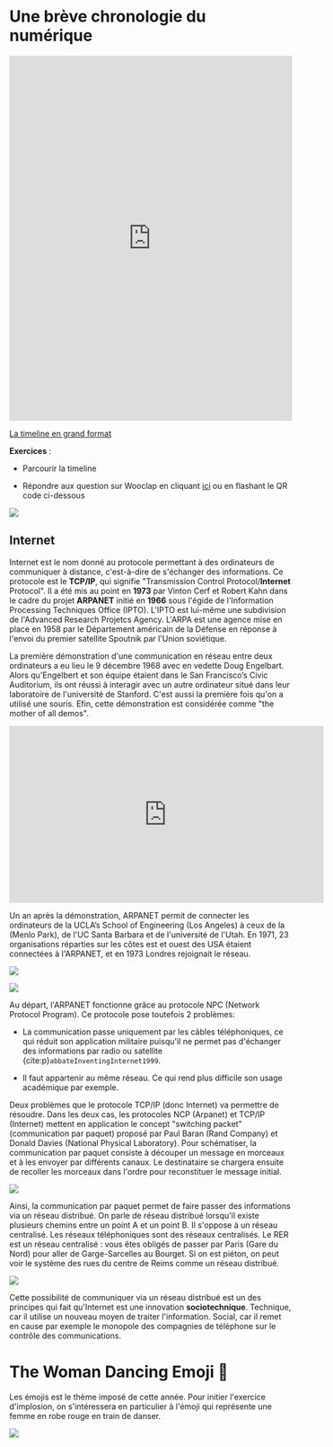# Une brève chronologie du numérique


<iframe src='https://cdn.knightlab.com/libs/timeline3/latest/embed/index.html?source=1ZgnK7tp0L8hBm3_MwlHLURJoUwD0Ro7ydz3KyVyDHmM&font=Default&lang=en&initial_zoom=2&height=650' width='100%' height='650' webkitallowfullscreen mozallowfullscreen allowfullscreen frameborder='0'></iframe>

[La timeline en grand format](https://cdn.knightlab.com/libs/timeline3/latest/embed/index.html?source=1ZgnK7tp0L8hBm3_MwlHLURJoUwD0Ro7ydz3KyVyDHmM&font=Default&lang=en&initial_zoom=2&height=650)


__Exercices__ :

- Parcourir la timeline

- Répondre aux question sur Wooclap en cliquant [ici](https://app.wooclap.com/RQTZAO?from=event-page) ou en flashant le QR code ci-dessous

![](./images/qr_code_wooclap_debut_numerique.png)



<!-- La timeline montre que le numérique est une histoire scientifique et technique, mais aussi une histoire politique à travers les institutions mises en place pour développer Internet et réguler le réseau, une histoire culturelle à travers les pratiques des outils numériques, leurs inscriptions dans des oeuvres littéraires (Azimov), cinématographiques, une histoire des transformations sociales (le télétravail, les sites de rencontre, les réseaux sociaux) -->



## Internet

Internet est le nom donné au protocole permettant à des ordinateurs de communiquer à distance, c'est-à-dire de s'échanger des informations. Ce protocole est le __TCP/IP__, qui signifie "Transmission Control Protocol/__Internet__ Protocol". Il a été mis au point en __1973__ par Vinton Cerf et Robert Kahn dans le cadre du projet __ARPANET__ initié en __1966__ sous l'égide de l'Information Processing Techniques Office (IPTO). L'IPTO est lui-même une subdivision de l'Advanced Research Projetcs Agency. L'ARPA est une agence mise en place en 1958 par le Département américain de la Défense en réponse à l'envoi du premier satellite Spoutnik par l'Union soviétique.

La première démonstration d'une communication en réseau entre deux ordinateurs a eu lieu le 9 décembre 1968 avec en vedette Doug Engelbart. Alors qu'Engelbert et son équipe étaient dans le San Francisco’s Civic Auditorium, ils ont réussi à interagir avec un autre ordinateur situé dans leur laboratoire de l'université de Stanford. C'est aussi la première fois qu'on a utilisé une souris. Efin, cette démonstration est considérée comme "the mother of all demos".

<iframe width="560" height="315" src="https://www.youtube.com/embed/yJDv-zdhzMY" title="YouTube video player" frameborder="0" allow="accelerometer; autoplay; clipboard-write; encrypted-media; gyroscope; picture-in-picture" allowfullscreen></iframe>


Un an après la démonstration, ARPANET permit de connecter les ordinateurs de la UCLA’s School of Engineering (Los Angeles) à ceux de la  (Menlo Park), de l'UC Santa Barbara et de l'université de l'Utah. En 1971, 23 organisations réparties sur les côtes est et ouest des USA étaient connectées à l'ARPANET, et en 1973 Londres rejoignait le réseau.


![](./images/ARPANET-Sistema.gif)

![](./images/arpanet_sept1973_large.png)

Au départ, l'ARPANET fonctionne grâce au protocole NPC (Network Protocol Program). Ce protocole pose toutefois 2 problèmes:

- La communication passe uniquement par les câbles téléphoniques, ce qui réduit son application militaire puisqu'il ne permet pas d'échanger des informations par radio ou satellite {cite:p}`abbateInventingInternet1999`.

- Il faut appartenir au même réseau. Ce qui rend plus difficile son usage académique par exemple.

Deux problèmes que le protocole TCP/IP (donc Internet) va permettre de résoudre. Dans les deux cas, les protocoles NCP (Arpanet) et TCP/IP (Internet) mettent en application le concept "switching packet" (communication par paquet) proposé par Paul Baran (Rand Company) et Donald Davies (National Physical Laboratory). Pour schématiser, la communication par paquet consiste à découper un message en morceaux et à les envoyer par différents canaux. Le destinataire se chargera ensuite de recoller les morceaux dans l'ordre pour reconstituer le message initial.

![](./images/switching_packets.png)

Ainsi, la communication par paquet permet de faire passer des informations via un réseau distribué. On parle de réseau distribué lorsqu'il existe plusieurs chemins entre un point A et un point B. Il s'oppose à un réseau centralisé. Les réseaux téléphoniques sont des réseaux centralisés. Le RER est un réseau centralisé : vous êtes obligés de passer par Paris (Gare du Nord) pour aller de Garge-Sarcelles au Bourget. Si on est piéton, on peut voir le système des rues du centre de Reims comme un réseau distribué.


![](./images/paul_baran_network.png)


Cette possibilité de communiquer via un réseau distribué est un des principes qui fait qu'Internet est une innovation __sociotechnique__. Technique, car il utilise un nouveau moyen de traiter l'information. Social, car il remet en cause par exemple le monopole des compagnies de téléphone sur le contrôle des communications.




# The Woman Dancing Emoji &#128131;

Les émojis est le thème imposé de cette année. Pour initier l'exercice d'implosion, on s'intéressera en particulier à l'émoji qui représente une femme en robe rouge en train de danser.

![](https://em-content.zobj.net/social/emoji/woman-dancing.png)
